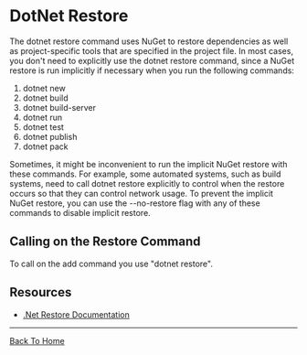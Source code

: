 # DotNet Restore

The dotnet restore command uses NuGet to restore dependencies as well as project-specific tools that are specified in the project file. In most cases, you don't need to explicitly use the dotnet restore command, since a NuGet restore is run implicitly if necessary when you run the following commands:

1. dotnet new
2. dotnet build
3. dotnet build-server
4. dotnet run
5. dotnet test
6. dotnet publish
7. dotnet pack

Sometimes, it might be inconvenient to run the implicit NuGet restore with these commands. For example, some automated systems, such as build systems, need to call dotnet restore explicitly to control when the restore occurs so that they can control network usage. To prevent the implicit NuGet restore, you can use the --no-restore flag with any of these commands to disable implicit restore.

## Calling on the Restore Command

To call on the add command you use "dotnet restore".

## Resources

- [.Net Restore Documentation](https://docs.microsoft.com/en-us/dotnet/core/tools/dotnet-restore)

---

[Back To Home](../readme.md)